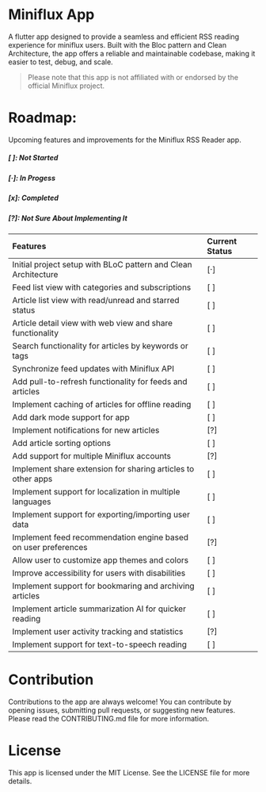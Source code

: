 # Miniflux App
A flutter app designed to provide a seamless and efficient RSS reading experience for miniflux users. Built with the Bloc pattern and Clean Architecture, the app offers a reliable and maintainable codebase, making it easier to test, debug, and scale.

> Please note that this app is not affiliated with or endorsed by the official Miniflux project.


# Roadmap:
Upcoming features and improvements for the Miniflux RSS Reader app.
##### [ ]: Not Started
##### [·]: In Progess
##### [x]: Completed
##### [?]: Not Sure About Implementing It


|  Features |  Current Status  |
| :------------ | :------------ |
|   Initial project setup with BLoC pattern and Clean Architecture |  [·] |
|   Feed list view with categories and subscriptions   | [ ]  |
|   Article list view with read/unread and starred status   | [ ]  |
|   Article detail view with web view and share functionality   |  [ ] |
|   Search functionality for articles by keywords or tags   |  [ ] |
|   Synchronize feed updates with Miniflux API   |  [ ] |
|   Add pull-to-refresh functionality for feeds and articles    | [ ]  |
|   Implement caching of articles for offline reading    | [ ]  |
|   Add dark mode support for app    | [ ]  |
|   Implement notifications for new articles    | [?]  |
|   Add article sorting options     | [ ]  |
|   Add support for multiple Miniflux accounts     | [?]  |
|   Implement share extension for sharing articles to other apps     |  [ ] |
|   Implement support for localization in multiple languages     | [ ]  |
|   Implement support for exporting/importing user data     |  [ ] |
|   Implement feed recommendation engine based on user preferences    |  [?] |
|   Allow user to customize app themes and colors     |  [ ] |
|   Improve accessibility for users with disabilities     | [ ]  |
|   Implement support for bookmaring and archiving articles  | [ ]  |
|   Implement article summarization AI for quicker reading   | [ ]  |
|   Implement user activity tracking and statistics   | [?]  |
|   Implement support for text-to-speech reading   | [ ]  |



# Contribution
Contributions to the app are always welcome! You can contribute by opening issues, submitting pull requests, or suggesting new features. Please read the CONTRIBUTING.md file for more information.

# License
This app is licensed under the MIT License. See the LICENSE file for more details.




